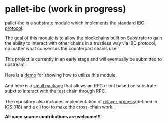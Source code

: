 # pallet-ibc (work in progress)
pallet-ibc is a substrate module which implements the standard [IBC protocol](https://github.com/cosmos/ics).</br>

The goal of this module is to allow the blockchains built on Substrate to gain the ability to interact with other chains in a trustless way via IBC protocol, no matter what consensus the counterpart chains use.</br>
</br>
This project is currently in an early stage and will eventually be submitted to upstream.</br>
</br>
Here is a [demo](https://github.com/en/ibc-demo/tree/master/node-template) for showing how to utilize this module.</br>
</br>
And here is a [small package](https://github.com/en/ibc-demo/tree/master/node-template/calls) that allows an RPC client based on substrate-subxt to interact with the test chain through RPC.</br>
</br>
The repository also includes implementation of [relayer process](https://github.com/en/ibc-demo/tree/master/node-template/relayer)(defined in [ICS 018](https://github.com/cosmos/ics/tree/master/spec/ics-018-relayer-algorithms)) and a [cli tool](https://github.com/en/ibc-demo/tree/master/node-template/cli) to make the cross-chain work.</br>

**All open source contributions are welcome!!!**
